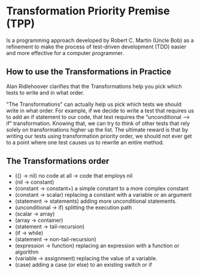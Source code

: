 # Transformation Priority Premise (TPP)

Is a programming approach developed by Robert C. Martin (Uncle Bob) as a refinement to make the process of test-driven development (TDD) easier and more effective for a computer programmer.

## How to use the Transformations in Practice

Alan Ridlehoover clarifies that the Transformations help you pick which tests to write and in what order.

"The Transformations" can actually help us pick which tests we should write in what order. For example, if we decide to write a test that requires us to add an if statement to our code, that test requires the “unconditional –> if” transformation. Knowing that, we can try to think of other tests that rely solely on transformations higher up the list. The ultimate reward is that by writing our tests using transformation priority order, we should not ever get to a point where one test causes us to rewrite an entire method.

## The Transformations order

- ({} → nil) no code at all → code that employs nil
- (nil → constant)
- (constant → constant+) a simple constant to a more complex constant
- (constant → scalar) replacing a constant with a variable or an argument
- (statement → statements) adding more unconditional statements.
- (unconditional → if) splitting the execution path
- (scalar → array)
- (array → container)
- (statement → tail-recursion)
- (if → while)
- (statement → non-tail-recursion)
- (expression → function) replacing an expression with a function or algorithm
- (variable → assignment) replacing the value of a variable.
- (case) adding a case (or else) to an existing switch or if


